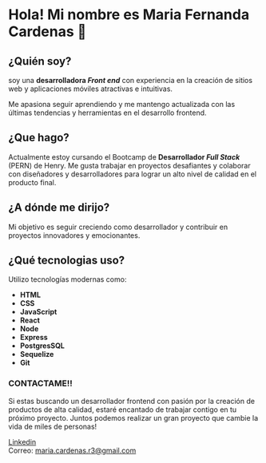 # Hola! Mi nombre es Maria Fernanda Cardenas 👋

## ¿Quién soy?
soy una **desarrolladora _Front end_** con experiencia en la creación de sitios web y aplicaciones móviles atractivas e intuitivas.

Me apasiona seguir aprendiendo y me mantengo actualizada con las últimas tendencias y herramientas en el desarrollo frontend.


## ¿Que hago?
Actualmente estoy cursando el Bootcamp de **Desarrollador _Full Stack_** (PERN) de Henry. 
Me gusta trabajar en proyectos desafiantes y colaborar con diseñadores y desarrolladores para lograr un alto nivel de calidad en el producto final.

## ¿A dónde me dirijo?
 Mi objetivo es seguir creciendo como desarrollador y contribuir en proyectos innovadores y emocionantes.
 
 ## ¿Qué tecnologias uso?
 
Utilizo tecnologías modernas como:
- **HTML**
- **CSS**
- **JavaScript**
- **React**
- **Node**
- **Express**
- **PostgresSQL**
- **Sequelize**
- **Git**

### CONTACTAME!!

Si estas buscando un desarrollador frontend con pasión por la creación de productos de alta calidad, estaré encantado de trabajar contigo en tu próximo proyecto.
Juntos podemos realizar un gran proyecto que cambie la vida de miles de personas!

[Linkedin](www.linkedin.com/in/maria-fernanda-cárdenas-1-frontend)
<br/>
Correo: maria.cardenas.r3@gmail.com


<!--
**mariacardenas-1/mariacardenas-1** is a ✨ _special_ ✨ repository because its `README.md` (this file) appears on your GitHub profile.

Here are some ideas to get you started:

- 🔭 I’m currently working on ...
- 🌱 I’m currently learning ...
- 👯 I’m looking to collaborate on ...
- 🤔 I’m looking for help with ...
- 💬 Ask me about ...
- 📫 How to reach me: ...
- 😄 Pronouns: ...
- ⚡ Fun fact: ...
-->
